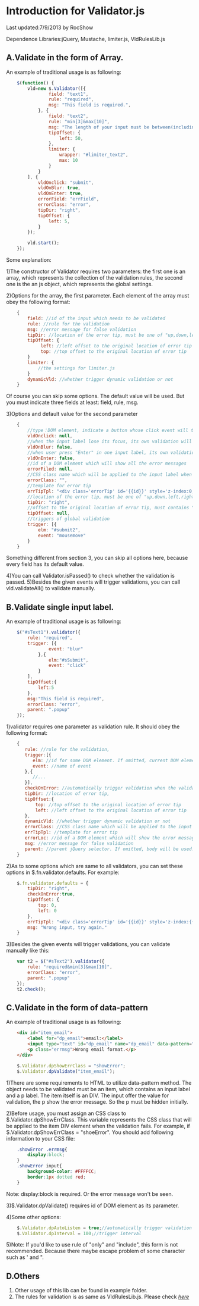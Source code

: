 Introduction for Validator.js
================================
Last updated:7/9/2013 by RocShow

Dependence Libraries:jQuery, Mustache, limiter.js, VldRulesLib.js

A.Validate in the form of Array.
-------------------------
An example of traditional usage is as following:
```js
	$(function() {
		vld=new $.Validator([{
				field: "text1",
				rule: "required",
				msg: "This field is required.",
			}, {
				field: "text2",
				rule: "min[3]&max[10]",
				msg: "The length of your input must be between(including) 3 and 10(including)",
				tipOffset: {
					left: 50,
				},
				limiter: {
					wrapper: "#limiter_text2",
					max: 10
				}
			}
		], {
			vldOnclick: "submit",
			vldOnBlur: true,
			vldOnEnter: true,
			errorField: "errField",
			errorClass: "error",
			tipDir: "right",
			tipOffset: {
				left: 5,
			}
		});

		vld.start();
	});
```

Some explanation:

1)The constructor of Validator requires two parameters: the first one is an array, which represents the collection of the validation rules, the second one is the an js object, which represents the global settings.
	
2)Options for the array, the first parameter.
Each element of the array must obey the following format:
```js
	{
		field: //id of the input which needs to be validated
		rule: //rule for the validation
		msg: //error message for false validation
		tipDir: //location of the error tip, must be one of "up,down,left,right"		
		tipOffset: {
			 left: //left offset to the original location of error tip
			 top: //top offset to the original location of error tip
		}
		limiter: {
			//the settings for limiter.js
		}
		dynamicVld: //whether trigger dynamic validation or not
	}
```
Of course you can skip some options. The default value will be used. But you must indicate three fields at least: field, rule, msg.
	
3)Options and default value for the second parameter
```js
	{
		//type：DOM element, indicate a button whose click event will trigger an global validation
		vldOnclick: null, 
		//when the input label lose its focus, its own validation will be triggered
		vldOnBlur: false, 
		//when user press "Enter" in one input label, its own validation will be triggered
		vldOnEnter: false, 
		//id of a DOM element which will show all the error messages 
		errorFiled: null, 
		//CSS class name which will be applied to the input label when the validation fails
		errorClass: "", 
		//template for error tip
		errTipTpl: "<div class='errorTip' id='{{id}}' style='z-index:0;position:absolute;'>{{message}}</div>", 
		//location of the error tip, must be one of "up,down,left,right"	
		tipDir: "right", 
		//offset to the original location of error tip, must contains "left" and "top" fields
		tipOffset: null, 
		//triggers of global validation
		trigger: [{
			elm: "#submit2",
			event: "mousemove"
		}
	}
```
Something different from section 3, you can skip all options here, because every field has its default value.
	
4)You can call Validator.isPassed() to check whether the validation is passed.
5)Besides the given events will trigger validations, you can call vld.validateAll() to validate manually.
	
B.Validate single input label.
-------------------------
An example of traditional usage is as following:
```js
	$("#sText1").validator({
        rule: "required",
        trigger: [{
                event: "blur"
            },{
                elm:"#sSubmit",
                event: "click"
            }
        ],
        tipOffset:{
            left:5
        },
        msg:"This field is required",
        errorClass: "error",
        parent: ".popup"
    });
```
1)validator requires one parameter as validation rule. It should obey the following format:
```js
	{
       rule: //rule for the validation,
       trigger:[{
          elm: //id for some DOM element. If omitted, current DOM element will be used.
          event: //name of event
       },{
          //...
       }],
       checkOnError: //automatically trigger validation when the validation once failed
       tipDir: //location of error tip,
       tipOffset:{
           top: //top offset to the original location of error tip
           left: //left offset to the original location of error tip
       },
	   dynamicVld: //whether trigger dynamic validation or not
       errorClass: //CSS class name which will be applied to the input label when the validation fails,
       errTipTpl: //template for error tip
       errorLoc: //id of a DOM element which will show the error messages 
       msg: //error message for false validation
       parent: //parent jQuery selector. If omitted, body will be used.
    }
```
2)As to some options which are same to all validators, you can set these options in $.fn.validator.defaults. For example:
```js
	$.fn.validator.defaults = {
        tipDir: "right",
        checkOnError:true,
        tipOffset: {
            top: 0,
            left: 0
        },
        errTipTpl: "<div class='errorTip' id='{{id}}' style='z-index:{{zindex}};position:absolute;'>{{message}}</div>",
        msg: "Wrong input, try again."
    }
```
3)Besides the given events will trigger validations, you can validate manually like this:
```js
	var t2 = $("#sText2").validator({
        rule: "required&min[3]&max[10]",
        errorClass: "error",
        parent: ".popup"
    });
	t2.check();
```
C.Validate in the form of data-pattern
-------------------------
An example of traditional usage is as following:
```html
	<div id="item_email">
		<label for="dp_email">email:</label>
		<input type="text" id="dp_email" name="dp_email" data-pattern="required&email"/>
		<p class="errmsg">Wrong email format.</p>
	</div>
```
```js
	$.Validator.dpShowErrClass = "showError";
	$.Validator.dpValidate("item_email");
```
1)There are some requirements to HTML to utilize data-pattern method. The object needs to be validated must be an item, which contains an input label and a p label. The item itself is an DIV. The input offer the value for validation, the p show the error message. So the p must be hidden initially.
	
2)Before usage, you must assign an CSS class to $.Validator.dpShowErrClass. This variable represents the CSS class that will be applied to the item DIV element when the validation fails. For example, if $.Validator.dpShowErrClass = "shoeError". You should add following information to your CSS file:
```css
	.showError .errmsg{
		display:block;
	}
	.showError input{
		background-color: #FFFFCC;
		border:1px dotted red;
	}
```
Note: display:block is required. Or the error message won't be seen. 
	
3)$.Validator.dpValidate() requires id of DOM element as its parameter.

4)Some other options:
```js
	$.Validator.dpAutoListen = true;//automatically trigger validation when the validation once failed
	$.Validator.dpInterval = 100;//trigger interval
```
5)Note: If you'd like to use rule of "only" and "include", this form is not recommended. Because there maybe escape problem of some character such as ' and ".

D.Others
-------------------------
1) Other usage of this lib can be found in example folder.
2) The rules for validation is as same as VldRulesLib.js. Please check *[here](https://github.com/RocShow/VldRulesLib)*
